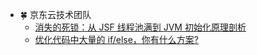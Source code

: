 - 🍀 京东云技术团队
  - [消失的死锁：从 JSF 线程池满到 JVM 初始化原理剖析](https://zhuanlan.zhihu.com/p/636979698)
  - [优化代码中大量的 if/else，你有什么方案?](https://www.zhihu.com/question/344856665/answer/3052559059)
